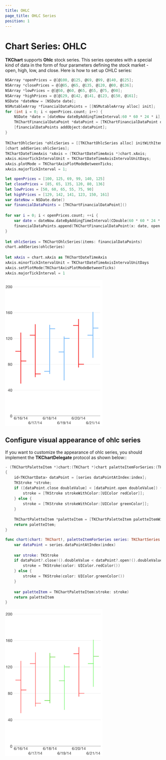 ```yaml
---
title: OHLC
page_title: OHLC Series
position: 1
---
```


# Chart Series: OHLC

**TKChart** supports **Ohlc** stock series. This series operates with a special kind of data in the form of four parameters defining the stock market - open, high, low, and close. Here is how to set up OHLC series:

```Objective-C
NSArray *openPrices = @[@100, @125, @69, @99, @140, @125];
NSArray *closePrices = @[@85, @65, @135, @120, @80, @136];
NSArray *lowPrices = @[@50, @60, @65, @55, @75, @90];
NSArray *highPrices = @[@129, @142, @141, @123, @150, @161];
NSDate *dateNow = [NSDate date];
NSMutableArray *financialDataPoints = [[NSMutableArray alloc] init];
for (int i = 0; i < openPrices.count; i++) {
    NSDate *date = [dateNow dateByAddingTimeInterval:60 * 60 * 24 * i];
    TKChartFinancialDataPoint *dataPoint = [TKChartFinancialDataPoint dataPointWithX:date open:openPrices[i] high:highPrices[i] low:lowPrices[i] close:closePrices[i]];
    [financialDataPoints addObject:dataPoint];
}

TKChartOhlcSeries *ohlcSeries = [[TKChartOhlcSeries alloc] initWithItems:financialDataPoints];
[chart addSeries:ohlcSeries];
TKChartDateTimeAxis *xAxis = (TKChartDateTimeAxis *)chart.xAxis;
xAxis.minorTickIntervalUnit = TKChartDateTimeAxisIntervalUnitDays;
xAxis.plotMode = TKChartAxisPlotModeBetweenTicks;
xAxis.majorTickInterval = 1;
```
```Swift
let openPrices = [100, 125, 69, 99, 140, 125]
let closePrices = [85, 65, 135, 120, 80, 136]
let lowPrices = [50, 60, 65, 55, 75, 90]
let highPrices = [129, 142, 141, 123, 150, 161]
var dateNow = NSDate.date()
var financialDataPoints = [TKChartFinancialDataPoint]()
    
for var i = 0; i < openPrices.count; ++i {
    var date = dateNow.dateByAddingTimeInterval(CDouble(60 * 60 * 24 * i))
    financialDataPoints.append(TKChartFinancialDataPoint(x: date, open: openPrices[i], high: highPrices[i], low: lowPrices[i], close: closePrices[i]))
}
            
let ohlcSeries = TKChartOhlcSeries(items: financialDataPoints)
chart.addSeries(ohlcSeries)
    
let xAxis = chart.xAxis as TKChartDateTimeAxis
xAxis.minorTickIntervalUnit = TKChartDateTimeAxisIntervalUnitDays
xAxis.setPlotMode(TKChartAxisPlotModeBetweenTicks)
xAxis.majorTickInterval = 1
```

<img src="../../images/chart-series-ohlc001.png"/>


## Configure visual appearance of ohlc series

If you want to customize the appearance of ohlc series, you should implement the **TKChartDelegate** protocol as shown below::

```Objective-C
- (TKChartPaletteItem *)chart:(TKChart *)chart paletteItemForSeries:(TKChartSeries *)series atIndex:(NSUInteger)index
{
    id<TKChartData> dataPoint = [series dataPointAtIndex:index];
    TKStroke *stroke;
    if ([dataPoint.close doubleValue] < [dataPoint.open doubleValue]) {
        stroke = [TKStroke strokeWithColor:[UIColor redColor]];
    } else {
        stroke = [TKStroke strokeWithColor:[UIColor greenColor]];
    }

    TKChartPaletteItem *paletteItem = [TKChartPaletteItem paletteItemWithStroke:stroke];
    return paletteItem;
}
```
```Swift
func chart(chart: TKChart!, paletteItemForSeries series: TKChartSeries!, atIndex index: UInt) -> TKChartPaletteItem {
    var dataPoint = series.dataPointAtIndex(index)
    
    var stroke: TKStroke
    if dataPoint?.close!().doubleValue < dataPoint?.open!().doubleValue {
        stroke = TKStroke(color: UIColor.redColor())
    } else {
        stroke = TKStroke(color: UIColor.greenColor())
    }
    
    var paletteItem = TKChartPaletteItem(stroke: stroke)
    return paletteItem
}
```

<img src="../../images/chart-series-ohlc002.png"/>
